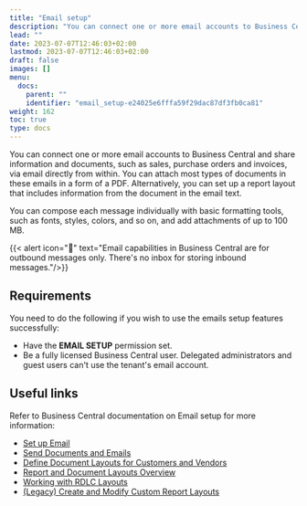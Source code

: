 ```yaml
---
title: "Email setup"
description: "You can connect one or more email accounts to Business Central and share information and documents, such as sales, purchase orders and invoices, via email directly from within."
lead: ""
date: 2023-07-07T12:46:03+02:00
lastmod: 2023-07-07T12:46:03+02:00
draft: false
images: []
menu:
  docs:
    parent: ""
    identifier: "email_setup-e24025e6fffa59f29dac87df3fb0ca81"
weight: 162
toc: true
type: docs
---
```


You can connect one or more email accounts to Business Central and share information and documents, such as sales, purchase orders and invoices, via email directly from within. You can attach most types of documents in these emails in a form of a PDF. Alternatively, you can set up a report layout that includes information from the document in the email text.

You can compose each message individually with basic formatting tools, such as fonts, styles, colors, and so on, and add attachments of up to 100 MB.

{{< alert icon="📝" text="Email capabilities in Business Central are for outbound messages only. There's no inbox for storing inbound messages."/>}}

## Requirements

You need to do the following if you wish to use the emails setup features successfully:

- Have the **EMAIL SETUP** permission set.
- Be a fully licensed Business Central user. Delegated administrators and guest users can't use the tenant's email account. 

## Useful links

Refer to Business Central documentation on Email setup for more information:

- [Set up Email](https://learn.microsoft.com/en-us/dynamics365/business-central/admin-how-setup-email)
- [Send Documents and Emails](https://learn.microsoft.com/en-us/dynamics365/business-central/ui-how-send-documents-email)
- [Define Document Layouts for Customers and Vendors](https://learn.microsoft.com/en-us/dynamics365/business-central/ui-define-customer-vendor-document-layouts)
- [Report and Document Layouts Overview](https://learn.microsoft.com/en-us/dynamics365/business-central/ui-manage-report-layouts)
- [Working with RDLC Layouts](https://learn.microsoft.com/en-us/dynamics365/business-central/ui-rdlc-report-layouts)
- [(Legacy) Create and Modify Custom Report Layouts](https://learn.microsoft.com/en-us/dynamics365/business-central/ui-how-create-custom-report-layout)